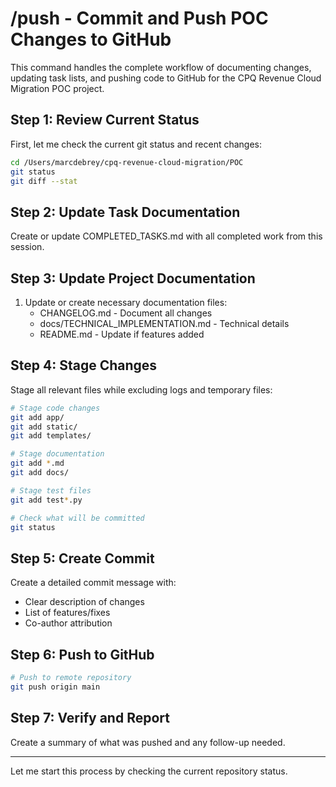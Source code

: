 # /push - Commit and Push POC Changes to GitHub

This command handles the complete workflow of documenting changes, updating task lists, and pushing code to GitHub for the CPQ Revenue Cloud Migration POC project.

## Step 1: Review Current Status

First, let me check the current git status and recent changes:

```bash
cd /Users/marcdebrey/cpq-revenue-cloud-migration/POC
git status
git diff --stat
```

## Step 2: Update Task Documentation

Create or update COMPLETED_TASKS.md with all completed work from this session.

## Step 3: Update Project Documentation

1. Update or create necessary documentation files:
   - CHANGELOG.md - Document all changes
   - docs/TECHNICAL_IMPLEMENTATION.md - Technical details
   - README.md - Update if features added

## Step 4: Stage Changes

Stage all relevant files while excluding logs and temporary files:

```bash
# Stage code changes
git add app/
git add static/
git add templates/

# Stage documentation
git add *.md
git add docs/

# Stage test files
git add test*.py

# Check what will be committed
git status
```

## Step 5: Create Commit

Create a detailed commit message with:
- Clear description of changes
- List of features/fixes
- Co-author attribution

## Step 6: Push to GitHub

```bash
# Push to remote repository
git push origin main
```

## Step 7: Verify and Report

Create a summary of what was pushed and any follow-up needed.

---

Let me start this process by checking the current repository status.